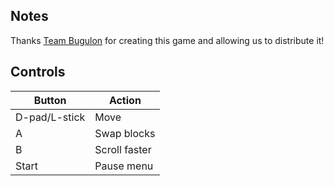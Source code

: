 ## Notes

Thanks [Team Bugulon](https://team-bugulon.itch.io/) for creating this game and allowing us to distribute it!

## Controls

| Button | Action |
|--|--| 
|D-pad/L-stick|Move|
|A|Swap blocks|
|B|Scroll faster|
|Start|Pause menu|


